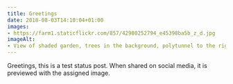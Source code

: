```yaml
---
title: Greetings
date: 2018-08-03T14:10:04+01:00
images: 
- https://farm1.staticflickr.com/857/42980252794_e45398ba5b_z_d.jpg
imageAlt:
- View of shaded garden, trees in the background, polytunnel to the right, clouds in the sky
---
```


Greetings, this is a test status post. When shared on social media, it is previewed with the assigned image. 
